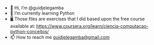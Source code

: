 - 👋 Hi, I’m @guidjelegamba
- 🌱 I’m currently learning Python
- :desktop_computer: Those files are exercises that I did based upon the free course available at: https://www.coursera.org/learn/ciencia-computacao-python-conceitos/
- 📫 How to reach me guidjelegamba@gmail.com

<!---
guidjelegamba/guidjelegamba is a ✨ special ✨ repository because its `README.md` (this file) appears on your GitHub profile.
You can click the Preview link to take a look at your changes.
--->
